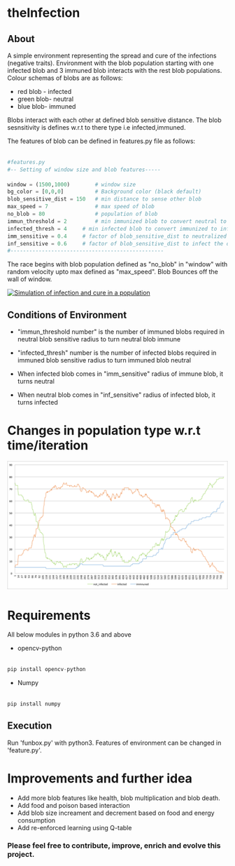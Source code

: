 # theInfection

## About

A simple environment representing the spread and cure of the infections (negative traits).
Environment with the blob population starting with one infected blob and 3 immuned blob interacts
with the rest blob populations. Colour schemas of blobs are as follows:

- red blob - infected
- green blob- neutral
- blue blob- immuned 

Blobs interact with each other at defined blob sensitive distance. The blob sesnsitivity is defines 
w.r.t to there type i.e infected,immuned.

The features of blob can be defined in features.py file as follows:

```python

#features.py
#-- Setting of window size and blob features-----

window = (1500,1000)        # window size
bg_color = [0,0,0]          # Background color (black default)
blob_sensitive_dist = 150   # min distance to sense other blob
max_speed = 7               # max speed of blob
no_blob = 80                # population of blob
immun_threshold = 2         # min immunized blob to convert neutral to immunized
infected_thresh = 4	    # min infected blob to convert immunized to infected (loss of immunity)
imm_sensitive = 0.4	    # factor of blob_sensitive_dist to neutralized the other blob
inf_sensitive = 0.6	    # factor of blob_sensitive_dist to infect the other blob
#-------------------------------------------------
```

The race begins with blob population defined as "no_blob" in "window" with random velocity upto max defined as "max_speed".
Blob Bounces off the wall of window.



[![Simulation of infection and cure in a population](https://github.com/rishi-99/theInfection/blob/master/media/theInfected.gif)](https://github.com/rishi-99/theInfection/blob/master/media/theInfection.avi)



## Conditions of Environment

- "immun_threshold number" is the number of immuned blobs required in neutral blob sensitive radius to turn neutral
blob immune

- "infected_thresh" number is the number of infected blobs required in immuned blob sensitive radius to turn immuned 
blob neutral

- When infected blob comes in "imm_sensitive" radius of immune blob, it turns neutral

- When neutral blob comes in "inf_sensitive" radius of infected blob, it turns infected




# Changes in population type w.r.t time/iteration

![Population stats](https://github.com/rishi-99/theInfection/blob/master/media/graph.png)


# Requirements 
All below modules in python 3.6 and above

- opencv-python 

```python

pip install opencv-python
```
- Numpy
```python

pip install numpy
```

## Execution 

Run 'funbox.py' with python3. Features of environment can be changed in 'feature.py'.

# Improvements and further idea

- Add more blob features like health, blob multiplication and blob death.
- Add food and poison based interaction
- Add blob size increament and decrement based on food and energy consumption
- Add re-enforced learning using Q-table

### Please feel free to contribute, improve, enrich and evolve this project.







